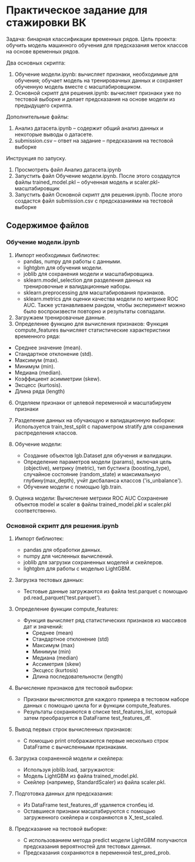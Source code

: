 # Практическое задание для стажировки ВК

Задача: бинарная классификации временных рядов.
Цель проекта: обучить модель машинного обучения для предсказания меток классов на основе временных рядов.

Два основных скрипта:
1. Обучение модели.ipynb:  вычисляет признаки, необходимые для обучения; обучает модель на тренировачных данных и сохраняет обученную модель вместе с масштабировщиком.
2. Основной скрипт для решения.ipynb: вычисляет признаки уже по тестовой выборке и делает предсказания на основе модели из предыдущего скрипта.

Дополнительные файлы:
1.	Анализ датасета.ipynb – содержит общий анализ данных и некоторые выводы о датасете.
2.	submission.csv – ответ на задание – предсказания на тестовой выборке

Инструкция по запуску.
1.	Просмотреть файл Анализ датасета.ipynb
2.	Запустить файл Обучение модели.ipynb. После этого создадутся файлы trained_model.pkl – обученная модель и scaler.pkl-масштабировщик
3.	Запустить файл Основной скрипт для решения.ipynb. После этого создастся файл submission.csv с предсказаниями на тестовой выборке 


## Содержимое файлов

### Обучение модели.ipynb

1. Импорт необходимых библиотек:
   - pandas, numpy для работы с данными.
   - lightgbm для обучения модели.
   - joblib для сохранения модели и масштабировщика.
   - sklearn.model_selection для разделения данных на тренировочные и валидационные наборы.
   - sklearn.preprocessing для масштабирования признаков.
   - sklearn.metrics для оценки качества модели по метрике ROC AUC.
Также устанавливаем рандом, чтобы эксперимент можно было воспроизвести повторно и результаты совпадали.
3.	Загружаем тренировачные данные.
4.	Определение функцию для вычисления признаков:
 Функция compute_features вычисляет статистические характеристики временного ряда:
   - Среднее значение (mean).
   - Стандартное отклонение (std).
   - Максимум (max).
   - Минимум (min).
   - Медиана (median).
   - Коэффициент асимметрии (skew).
   - Эксцесс (kurtosis).
   - Длина ряда (length)
6.	Отделяем признаки от целевой переменной и масштабируем признаки
7.	Разделение данных на обучающую и валидационную выборки:
Используется train_test_split с параметром stratify для сохранения распределения классов.
8. Обучение модели:
   - Создание объектов lgb.Dataset для обучения и валидации.
   - Определение параметров модели (params), включая цель (objective), метрику (metric), тип бустинга (boosting_type), случайное состояние (random_state) и максимальную глубину(max_depth), учйт дисбаланса классов ('is_unbalance').
   - Обучение модели с помощью lgb.train.

8.	Оценка модели: Вычисление метрики ROC AUC
Сохранение объектов model и scaler в файлы trained_model.pkl и scaler.pkl соответственно.


### Основной скрипт для решения.ipynb

1. Импорт библиотек:
   - pandas для обработки данных.
   - numpy для численных вычислений.
   - joblib для загрузки сохраненных моделей и скейлеров.
   - lightgbm для работы с моделью LightGBM.

2. Загрузка тестовых данных:
   - Тестовые данные загружаются из файла test.parquet с помощью pd.read_parquet('test.parquet').

3. Определение функции compute_features:
   - Функция вычисляет ряд статистических признаков из массивов дат и значений:
     - Среднее (mean)
     - Стандартное отклонение (std)
     - Максимум (max)
     - Минимум (min)
     - Медиана (median)
     - Ассиметрия (skew)
     - Эксцесс (kurtosis)
     - Длина последовательности (length)

4. Вычисление признаков для тестовой выборки:
   - Признаки вычисляются для каждого примера в тестовом наборе данных с помощью цикла for и функции compute_features.
   - Результаты сохраняются в списке test_features_list, который затем преобразуется в DataFrame test_features_df.

5. Вывод первых строк вычисленных признаков:
   - С помощью print отображаются первые несколько строк DataFrame с вычисленными признаками.

6. Загрузка сохраненной модели и скейлера:
   - Используя joblib.load, загружаются:
   - Модель LightGBM из файла trained_model.pkl.
   - Скейлер (например, StandardScaler) из файла scaler.pkl.

7. Подготовка данных для предсказания:
   - Из DataFrame test_features_df удаляется столбец id.
   - Оставшиеся признаки масштабируются с помощью загруженного скейлера и сохраняются в X_test_scaled.

8. Предсказание на тестовой выборке:
   - С использованием метода predict модели LightGBM получаются предсказания вероятностей для тестовых данных.
   - Предсказания сохраняются в переменной test_pred_prob.



